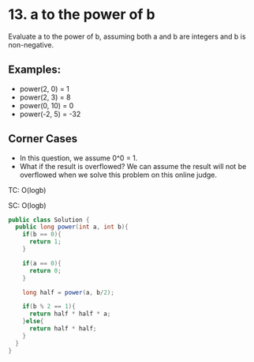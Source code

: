# 13. a to the power of b

Evaluate a to the power of b, assuming both a and b are integers and b is non-negative.

## Examples:
+ power(2, 0) = 1
+ power(2, 3) = 8
+ power(0, 10) = 0
+ power(-2, 5) = -32

## Corner Cases
+ In this question, we assume 0^0 = 1.
+ What if the result is overflowed? We can assume the result will not be overflowed when we solve this problem on this online judge.

TC: O(logb)

SC: O(logb)

```java
public class Solution {
  public long power(int a, int b){
    if(b == 0){
      return 1;
    }

    if(a == 0){
      return 0;
    }

    long half = power(a, b/2);

    if(b % 2 == 1){
      return half * half * a;
    }else{
      return half * half;
    }
  }
}

```
